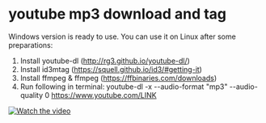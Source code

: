 # youtube mp3 download and tag

Windows version is ready to use. You can use it on Linux after some preparations:

1. Install youtube-dl (http://rg3.github.io/youtube-dl/)
2. Install id3mtag (https://squell.github.io/id3/#getting-it)
3. Install ffmpeg & ffmpeg (https://ffbinaries.com/downloads)
4. Run following in terminal: youtube-dl -x --audio-format "mp3" --audio-quality 0 https://www.youtube.com/LINK

[![Watch the video](https://img.youtube.com/vi/T-D1KVIuvjA/maxresdefault.jpg)](https://youtu.be/T-D1KVIuvjA)
